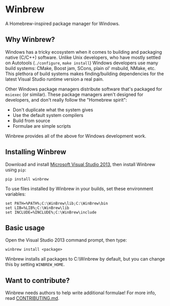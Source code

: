 Winbrew
=======

A Homebrew-inspired package manager for Windows.

Why Winbrew?
------------

Windows has a tricky ecosystem when it comes to building and packaging native (C/C++) software. Unlike Unix developers,
who have mostly settled on Autotools (`./configure`, `make install`) Windows developers use many
build systems: CMake, Boost jam, SCons, plain ol' msbuild, NMake, etc. This plethora of build systems makes finding/building dependencies for the latest Visual Studio runtime version a real pain. 

Other Windows package managers distribute software that's packaged for `msiexec` (or similar). These package managers aren't designed for developers, and don't really follow the "Homebrew spirit":

* Don't duplicate what the system gives
* Use the default system compilers
* Build from source
* Formulae are simple scripts

Winbrew provides all of the above for Windows development work.


Installing Winbrew
------------------

Download and install [Microsoft Visual Studio 2013](http://www.visualstudio.com/), then install Winbrew using `pip`:

    pip install winbrew    

To use files installed by Winbrew in your builds, set these environment variables:

    set PATH=%PATH%;C:\WinBrew\lib;C:\WinBrew\bin
    set LIB=%LIB%;C:\WinBrew\lib
    set INCLUDE=%INCLUDE%;C:\WinBrew\include


Basic usage
-----------

Open the Visual Studio 2013 command prompt, then type:

    winbrew install <package>
    
Winbrew installs all packages to C:\Winbrew by default, but you can change this by setting `WINBREW_HOME`.


Want to contribute?
-------------------

Winbrew needs authors to help write additional formulae! For more info, read [CONTRIBUTING.md](https://github.com/mfichman/winbrew/blob/master/CONTRIBUTING.md).

